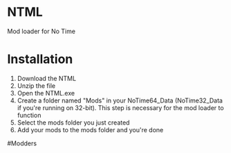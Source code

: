 # NTML
Mod loader for No Time

# Installation

1. Download the NTML
2. Unzip the file
3. Open the NTML.exe
4. Create a folder named "Mods" in your NoTime64_Data (NoTime32_Data if you're running on 32-bit). This step is necessary for the mod loader to function
5. Select the mods folder you just created
6. Add your mods to the mods folder and you're done

#Modders

